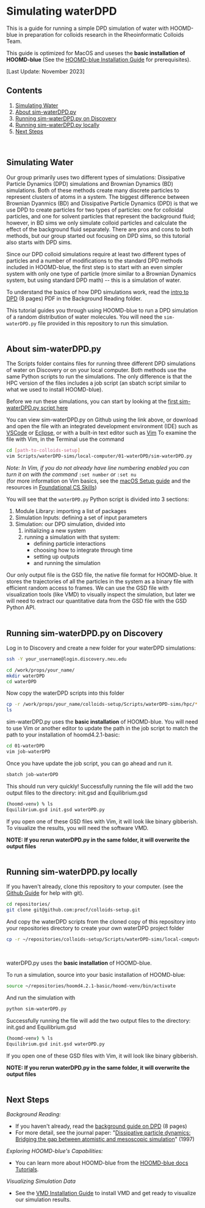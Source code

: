 # Simulating waterDPD

This is a guide for running a simple DPD simulation of water with HOOMD-blue in preparation for colloids research in the Rheoinformatic Colloids Team.

This guide is optimized for MacOS and useses the **basic installation of HOOMD-blue** (See the [HOOMD-blue Installation Guide](/03-HOOMDblue-Install-Guide.md) for prerequisites).

[Last Update: November 2023]

[HOOMD-blue]: http://glotzerlab.engin.umich.edu/hoomd-blue/

## Contents
1. [Simulating Water](/04-Simulating-waterDPD.md#simulating-water)
2. [About sim-waterDPD.py](/04-Simulating-waterDPD.md#about-sim-waterdpdpy)
2. [Running sim-waterDPD.py on Discovery](/04-Simulating-waterDPD.md#running-sim-waterdpdpy-on-discovery)
3. [Running sim-waterDPD.py locally](/04-Simulating-waterDPD.md#running-sim-waterdpdpy-locally)
5. [Next Steps](/04-Simulating-waterDPD.md#next-steps)

<br>

## Simulating Water

Our group primarily uses two different types of simulations: Dissipative Particle Dynamics (DPD) simulations and Brownian Dynamics (BD) simulations. Both of these methods create many discrete particles to represent clusters of atoms in a system. The biggest difference between Brownian Dyanmics (BD) and Dissipative Particle Dynamics (DPD) is that we use DPD to create particles for two types of particles: one for colloidal particles, and one for solvent particles that represent the background fluid; however, in BD sims we only simulate colloid particles and calculate the effect of the background fluid separately. There are pros and cons to both methods, but our group started out focusing on DPD sims, so this tutorial also starts with DPD sims.

Since our DPD colloid simulations require at least two different types of particles and a number of modifications to the standard DPD methods included in HOOMD-blue, the first step is to start with an even simpler system with only one type of particle (more similar to a Brownian Dynamics system, but using standard DPD math) -- this is a simulation of water.

To understand the basics of how DPD simulations work, read the [intro to DPD](/Background-Reading/1-DPD-8pg.pdf) (8 pages) PDF in the Background Reading folder.

This tutorial guides you through using HOOMD-blue to run a DPD simulation of a random distribution of water molecules. You will need the `sim-waterDPD.py` file provided in this repository to run this simulation.
<br>
<br>
## About sim-waterDPD.py

The Scripts folder contains files for running three different DPD simulations of water on Discovery or on your local computer. Both methods use the same Python scripts to run the simulations. The only difference is that the HPC version of the files includes a job script (an sbatch script similar to what we used to install HOOMD-blue).

Before we run these simulations, you can start by looking at the [first sim-waterDPD.py script here](/Scripts/waterDPD-sims/local-computer/01-waterDPD/sim-waterDPD.py)

You can view sim-waterDPD.py on Github using the link above, or download and open the file with an integrated development environment (IDE) such as [VSCode](https://code.visualstudio.com/) or [Eclipse](https://www.eclipse.org/downloads/), or with a built-in text editor such as [Vim](https://www.vim.org/)
To examine the file with Vim, in the Terminal use the command
```bash
cd [path-to-colloids-setup]
vim Scripts/waterDPD-sims/local-computer/01-waterDPD/sim-waterDPD.py 
```
*Note: In Vim, if you do not already have line numbering enabled you can turn it on with the command* `:set number` *or* `:set nu`<br>
(for more information on Vim basics, see the [macOS Setup guide](/System-Setup/02-macOS-Setup.md#text-editors) and the resources in [Foundational CS Skills](/Programming-Resources#foundational-cs-skills))

You will see that the `waterDPD.py` Python script is divided into 3 sections:
1. Module Library: importing a list of packages
2. Simulation Inputs: defining a set of input parameters
3. Simulation: our DPD simulation, divided into
	1. initializing a new system
	2. running a simulation with that system:
		* defining particle interactions
		* choosing how to integrate through time
		* setting up outputs 
		* and running the simulation

Our only output file is the GSD file, the native file format for HOOMD-blue. It stores the trajectories of all the particles in the system as a binary file with efficient random access to frames. We can use the GSD file with visualization tools (like VMD) to visually inspect the simulation, but later we will need to extract our quantitative data from the GSD file with the GSD Python API.
<br>
<br>
## Running sim-waterDPD.py on Discovery

Log in to Discovery and create a new folder for your waterDPD simulations:
```bash
ssh -Y your_username@login.discovery.neu.edu
```
```bash
cd /work/props/your_name/
mkdir waterDPD
cd waterDPD
```
Now copy the waterDPD scripts into this folder
```bash
cp -r /work/props/your_name/colloids-setup/Scripts/waterDPD-sims/hpc/* .
ls
```

sim-waterDPD.py uses the **basic installation** of HOOMD-blue. You will need to use Vim or another editor to update the path in the job script to match the path to your installation of hoomd4.2.1-basic:
```bash
cd 01-waterDPD
vim job-waterDPD
```

Once you have update the job script, you can go ahead and run it.
```bash
sbatch job-waterDPD
```

This should run very quickly! Successfully running the file will add the two output files to the directory: init.gsd and Equilibrium.gsd
```bash
(hoomd-venv) % ls
Equilibrium.gsd init.gsd waterDPD.py
```

If you open one of these GSD files with Vim, it will look like binary gibberish. To visualize the results, you will need the software VMD.

**NOTE: If you rerun waterDPD.py in the same folder, it will overwrite the output files**
<br>
<br>
## Running sim-waterDPD.py locally

If you haven't already, clone this repository to your computer. (see the [Github Guide](https://github.com/procf/getting-started/blob/main/github-guide.md) for help with git).
```bash
cd repositories/
git clone git@github.com:procf/colloids-setup.git
```
And copy the waterDPD scripts from the cloned copy of this repository into your repositories directory to create your own waterDPD project folder
```bash
cp -r ~/repositories/colloids-setup/Scripts/waterDPD-sims/local-computer waterDPD
```
<br>

waterDPD.py uses the **basic installation** of HOOMD-blue.

To run a simulation, source into your basic installation of HOOMD-blue:
```bash
source ~/repositories/hoomd4.2.1-basic/hoomd-venv/bin/activate
```

And run the simulation with
```bash
python sim-waterDPD.py
```

Successfully running the file will add the two output files to the directory: init.gsd and Equilibrium.gsd
```bash
(hoomd-venv) % ls
Equilibrium.gsd init.gsd waterDPD.py
```

If you open one of these GSD files with Vim, it will look like binary gibberish.

**NOTE: If you rerun waterDPD.py in the same folder, it will overwrite the output files**
<br>
<br>
## Next Steps

*Background Reading:*
* If you haven't already, read the [background guide on DPD](/Background-Reading/1-DPD-8pg.pdf) (8 pages)
* For more detail, see the journal paper: "[Dissipative particle dynamics: Bridging the gap between atomistic and mesoscopic simulation](https://doi.org/10.1063/1.474784)" (1997)

*Exploring HOOMD-blue's Capabilities:*
* You can learn more about HOOMD-blue from the [HOOMD-blue docs Tutorials](https://hoomd-blue.readthedocs.io/en/latest/tutorial/00-Introducing-HOOMD-blue/00-index.html). 

*Visualizing Simulation Data*
* See the [VMD Installation Guide](/05-VMD-Install-Guide.md) to install VMD and get ready to visualize our simulation results.
